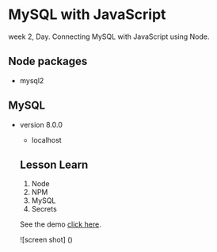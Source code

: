 # MySQL with JavaScript
week 2, Day. Connecting MySQL with JavaScript using Node.

## Node packages
- mysql2

## MySQL
- version 8.0.0 
    - localhost

    ## Lesson Learn
    1. Node
    2. NPM
    3. MySQL
    4. Secrets

    See the demo [click here](https://bocacode.com).
    
    ![screen shot] ()